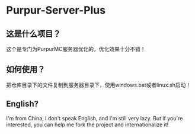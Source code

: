 # Purpur-Server-Plus

## 这是什么项目？

这个是专门为PurpurMC服务器优化的，优化效果十分不错！

## 如何使用？

把仓库目录下的文件复制到服务器目录下，使用windows.bat或者linux.sh启动！

## English?

I'm from China, I don't speak English, and I'm still very lazy. But if you're interested, you can help me fork the project and internationalize it!
